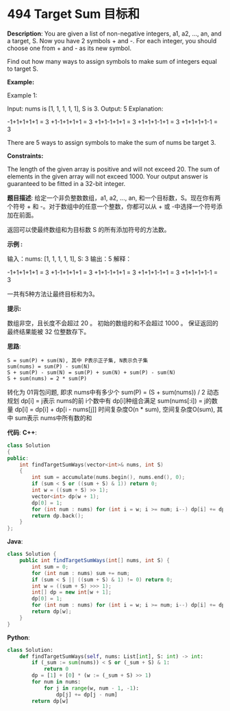 # 494 Target Sum 目标和

__Description__:
You are given a list of non-negative integers, a1, a2, ..., an, and a target, S. Now you have 2 symbols + and -. For each integer, you should choose one from + and - as its new symbol.

Find out how many ways to assign symbols to make sum of integers equal to target S.

__Example:__

Example 1:

Input: nums is [1, 1, 1, 1, 1], S is 3.
Output: 5
Explanation:

-1+1+1+1+1 = 3
+1-1+1+1+1 = 3
+1+1-1+1+1 = 3
+1+1+1-1+1 = 3
+1+1+1+1-1 = 3

There are 5 ways to assign symbols to make the sum of nums be target 3.

__Constraints:__

The length of the given array is positive and will not exceed 20.
The sum of elements in the given array will not exceed 1000.
Your output answer is guaranteed to be fitted in a 32-bit integer.

__题目描述__:
给定一个非负整数数组，a1, a2, ..., an, 和一个目标数，S。现在你有两个符号 + 和 -。对于数组中的任意一个整数，你都可以从 + 或 -中选择一个符号添加在前面。

返回可以使最终数组和为目标数 S 的所有添加符号的方法数。

__示例 :__

输入：nums: [1, 1, 1, 1, 1], S: 3
输出：5
解释：

-1+1+1+1+1 = 3
+1-1+1+1+1 = 3
+1+1-1+1+1 = 3
+1+1+1-1+1 = 3
+1+1+1+1-1 = 3

一共有5种方法让最终目标和为3。

__提示:__

数组非空，且长度不会超过 20 。
初始的数组的和不会超过 1000 。
保证返回的最终结果能被 32 位整数存下。

__思路__:

```text
S = sum(P) + sum(N), 其中 P表示正子集, N表示负子集
sum(nums) = sum(P) - sum(N)
S + sum(P) - sum(N) = sum(P) + sum(N) + sum(P) - sum(N)
S + sum(nums) = 2 * sum(P)
```

转化为 01背包问题, 即求 nums中有多少个 sum(P) = (S + sum(nums)) / 2
动态规划
dp[i] = j表示 nums的前 i个数中有 dp[i]种组合满足 sum(nums[:i]) = j的数量
dp[i] = dp[i] + dp[i - nums[j]]
时间复杂度O(n * sum), 空间复杂度O(sum), 其中 sum表示 nums中所有数的和

__代码__:
__C++__:

```C++
class Solution 
{
public:
    int findTargetSumWays(vector<int>& nums, int S) 
    {
        int sum = accumulate(nums.begin(), nums.end(), 0);
        if (sum < S or ((sum + S) & 1)) return 0;
        int w = ((sum + S) >> 1);
        vector<int> dp(w + 1);
        dp[0] = 1;
        for (int num : nums) for (int i = w; i >= num; i--) dp[i] += dp[i - num];
        return dp.back();
    }
};
```

__Java__:

```Java
class Solution {
    public int findTargetSumWays(int[] nums, int S) {
        int sum = 0;
        for (int num : nums) sum += num;
        if (sum < S || ((sum + S) & 1) != 0) return 0;
        int w = ((sum + S) >>> 1);
        int[] dp = new int[w + 1];
        dp[0] = 1;
        for (int num : nums) for (int i = w; i >= num; i--) dp[i] += dp[i - num];
        return dp[w];
    }
}
```

__Python__:

```Python
class Solution:
    def findTargetSumWays(self, nums: List[int], S: int) -> int:
        if (_sum := sum(nums)) < S or (_sum + S) & 1:
            return 0
        dp = [1] + [0] * (w := (_sum + S) >> 1)
        for num in nums:
            for j in range(w, num - 1, -1):
                dp[j] += dp[j - num]
        return dp[w]
```
